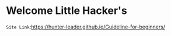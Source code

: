 # Welcome Little Hacker's

```Site Link```:https://hunter-leader.github.io/Guideline-for-beginners/
